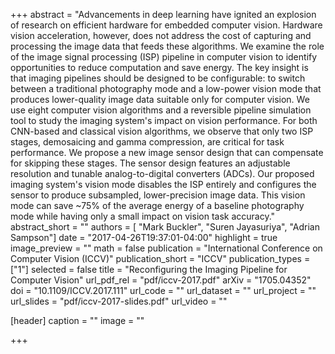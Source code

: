 +++
abstract = "Advancements in deep learning have ignited an explosion of research on efficient hardware for embedded computer vision. Hardware vision acceleration, however, does not address the cost of capturing and processing the image data that feeds these algorithms. We examine the role of the image signal processing (ISP) pipeline in computer vision to identify opportunities to reduce computation and save energy. The key insight is that imaging pipelines should be designed to be configurable: to switch between a traditional photography mode and a low-power vision mode that produces lower-quality image data suitable only for computer vision. We use eight computer vision algorithms and a reversible pipeline simulation tool to study the imaging system's impact on vision performance. For both CNN-based and classical vision algorithms, we observe that only two ISP stages, demosaicing and gamma compression, are critical for task performance. We propose a new image sensor design that can compensate for skipping these stages. The sensor design features an adjustable resolution and tunable analog-to-digital converters (ADCs). Our proposed imaging system's vision mode disables the ISP entirely and configures the sensor to produce subsampled, lower-precision image data. This vision mode can save ~75% of the average energy of a baseline photography mode while having only a small impact on vision task accuracy."
abstract_short = ""
authors = [
	"Mark Buckler",
  "Suren Jayasuriya",
  "Adrian Sampson"]
date = "2017-04-26T19:37:01-04:00"
highlight = true
image_preview = ""
math = false
publication = "International Conference on Computer Vision (ICCV)"
publication_short = "ICCV"
publication_types = ["1"]
selected = false
title = "Reconfiguring the Imaging Pipeline for Computer Vision"
url_pdf_rel = "pdf/iccv-2017.pdf"
arXiv = "1705.04352"
doi = "10.1109/ICCV.2017.111"
url_code = ""
url_dataset = ""
url_project = ""
url_slides = "pdf/iccv-2017-slides.pdf"
url_video = ""

[header]
  caption = ""
  image = ""

+++

